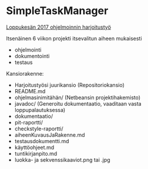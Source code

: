 # SimpleTaskManager

[Loppukesän 2017 ohjelmoinnin harjoitustyö](https://github.com/javaLabra/Javalabra2017-6)

Itsenäinen 6 viikon projekti itsevalitun aiheen mukaisesti
- ohjelmointi
- dokumentointi
- testaus

Kansiorakenne:
- Harjoitustyösi juurikansio (Repositoriokansio)
- README.md
- ohjelmasinimitähän/ (Netbeansin projektihakemisto)
- javadoc/ (Generoitu dokumentaatio, vaaditaan vasta loppupalautuksessa)
- dokumentaatio/
- pit-raportti/
- checkstyle-raportti/
- aiheenKuvausJaRakenne.md
- testausdokumentti.md
- käyttöohjeet.md
- tuntikirjanpito.md
- luokka- ja sekvenssikaaviot.png tai .jpg


